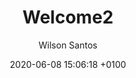 ---
layout: post
title: Welcome2
date: 2020-06-08 15:06:18 +0100
categories: jekyll update 
author: "Wilson Santos"
---